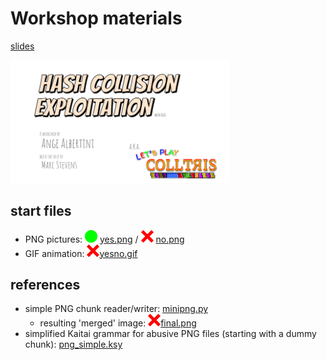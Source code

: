 # Workshop materials

[slides](https://speakerdeck.com/ange/colltris)

[<img width=350 src=../pics/CollTris.png />](https://speakerdeck.com/ange/colltris)


## start files
- PNG pictures: <img width=20 src=yes.png /> [yes.png](yes.png) / <img width=20 src=no.png /> [no.png](no.png)
- GIF animation: <img width=20 src=yesno.gif />[yesno.gif](yesno.gif)

## references
- simple PNG chunk reader/writer: [minipng.py](minipng.py)
  - resulting 'merged' image: <img width=20 src=final.png />[final.png](final.png)
- simplified Kaitai grammar for abusive PNG files (starting with a dummy chunk): [png_simple.ksy](png_simple.ksy)

<!-- pandoc -s -f gfm -t html README.md -o README.html -->

